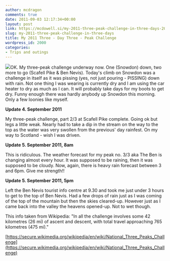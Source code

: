 ```yaml
---
author: mcdragon
comments: true
date: 2011-09-03 12:17:34+00:00
layout: post
link: https://mcdowell.si/my-2011-three-peak-challenge-in-three-days-2000.html
slug: my-2011-three-peak-challenge-in-three-days
title: My 2011 Three - Day Three - Peak Challenge
wordpress_id: 2000
categories:
- Trips and outings
---
```


![](https://img.mcdowell.si/2011/09/20110903-131610-1-150x150.jpg)OK. My three-peak challenge underway now. One (Snowdon) down, two more to go (Scafell Pike & Ben Nevis). Today's climb on Snowdon was a challenge in itself as it was pissing (yes, not just pouring - PISSING) down with rain. Not one thing I was wearing is currently dry and I am using the car heater to dry as much as I can. It will probably take days for my boots to get dry. Funny enough there was hardly anybody up Snowdon this morning. Only a few loonies like myself.

**Update 4. September 2011**

My three-peak challenge, part 2/3 at Scafell Pike complete. Going ok but legs a little weak. Nearly had to take a dip in the stream on the way to the top as the water was very swollen from the previous' day rainfest. On my way to Scotland - wish I was driven.

**Update 5. September 2011, 8am**

This is ridiculous. The weather forecast for my peak no. 3/3 aka The Ben is changing almost every hour. It was supposed to be raining, then it was supposed to be cloudy. Now, again, there is heavy rain forecast between 3 and 6pm. Give me strength!!

**Update 5. September 2011, 5pm**

Left the Ben Nevis tourist info centre at 9.30 and took me just under 3 hours to get to the top of Ben Nevis. Had a few drops of rain just as I was coming of the top of the mountain but then the skies cleared-up. However just as I came back into the valley the heavens opened-up. Not to wet though.

This info taken from Wikipedia: "In all the challenge involves some 42 kilometres (26 mi) of ascent and descent, with total travel approaching 765 kilometres (475 mi)."

[https://secure.wikimedia.org/wikipedia/en/wiki/National_Three_Peaks_Challenge](https://secure.wikimedia.org/wikipedia/en/wiki/National_Three_Peaks_Challenge)

